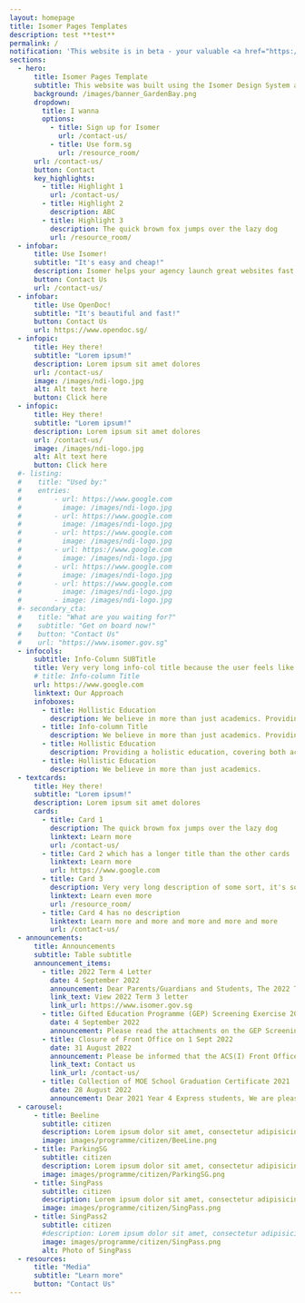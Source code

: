 ```yaml
---
layout: homepage
title: Isomer Pages Templates
description: test **test**
permalink: /
notification: 'This website is in beta - your valuable <a href="https://www.google.com">feedback</a> will help us in improving it.'
sections:
  - hero:
      title: Isomer Pages Template
      subtitle: This website was built using the Isomer Design System and Jekyll
      background: /images/banner_GardenBay.png
      dropdown:
        title: I wanna
        options:
          - title: Sign up for Isomer
            url: /contact-us/
          - title: Use form.sg
            url: /resource_room/
      url: /contact-us/
      button: Contact
      key_highlights:
        - title: Highlight 1
          url: /contact-us/
        - title: Highlight 2
          description: ABC
        - title: Highlight 3
          description: The quick brown fox jumps over the lazy dog
          url: /resource_room/
  - infobar:
      title: Use Isomer!
      subtitle: "It's easy and cheap!"
      description: Isomer helps your agency launch great websites fast and easily.
      button: Contact Us
      url: /contact-us/
  - infobar:
      title: Use OpenDoc!
      subtitle: "It's beautiful and fast!"
      button: Contact Us
      url: https://www.opendoc.sg/
  - infopic:
      title: Hey there!
      subtitle: "Lorem ipsum!"
      description: Lorem ipsum sit amet dolores
      url: /contact-us/
      image: /images/ndi-logo.jpg
      alt: Alt text here
      button: Click here
  - infopic:
      title: Hey there!
      subtitle: "Lorem ipsum!"
      description: Lorem ipsum sit amet dolores
      url: /contact-us/
      image: /images/ndi-logo.jpg
      alt: Alt text here
      button: Click here
  #- listing:
  #    title: "Used by:"
  #    entries:
  #        - url: https://www.google.com
  #          image: /images/ndi-logo.jpg
  #        - url: https://www.google.com
  #          image: /images/ndi-logo.jpg
  #        - url: https://www.google.com
  #          image: /images/ndi-logo.jpg
  #        - url: https://www.google.com
  #          image: /images/ndi-logo.jpg
  #        - url: https://www.google.com
  #          image: /images/ndi-logo.jpg
  #        - url: https://www.google.com
  #          image: /images/ndi-logo.jpg
  #        - image: /images/ndi-logo.jpg
  #- secondary_cta:
  #    title: "What are you waiting for?"
  #    subtitle: "Get on board now!"
  #    button: "Contact Us"
  #    url: "https://www.isomer.gov.sg"
  - infocols:
      subtitle: Info-Column SUBTitle
      title: Very very long info-col title because the user feels like adding a very long title and they are very verbose humans
      # title: Info-column Title
      url: https://www.google.com
      linktext: Our Approach
      infoboxes:
        - title: Hollistic Education
          description: We believe in more than just academics. Providing a holistic education, covering both academic and non-academic areas.We believe in more than just academics. Providing a holistic education, covering both academic and non-academic areas.
        - title: Info-column Title
          description: We believe in more than just academics. Providing a holistic education, covering both academic and non-academic areas.
        - title: Hollistic Education
          description: Providing a holistic education, covering both academic and non-academic areas.
        - title: Hollistic Education
          description: We believe in more than just academics.
  - textcards:
      title: Hey there!
      subtitle: "Lorem ipsum!"
      description: Lorem ipsum sit amet dolores
      cards:
        - title: Card 1
          description: The quick brown fox jumps over the lazy dog
          linktext: Learn more
          url: /contact-us/
        - title: Card 2 which has a longer title than the other cards
          linktext: Learn more
          url: https://www.google.com
        - title: Card 3
          description: Very very long description of some sort, it's so long that this might cause the text box to overflow. What happens if the text box overflows? This card is being used to check what happens if the text box is very very long
          linktext: Learn even more
          url: /resource_room/
        - title: Card 4 has no description
          linktext: Learn more and more and more and more and more
          url: /contact-us/
  - announcements:
      title: Announcements
      subtitle: Table subtitle
      announcement_items:
        - title: 2022 Term 4 Letter
          date: 4 September 2022
          announcement: Dear Parents/Guardians and Students, The 2022 Term 3 letter is posted and available for your viewing in the school website.
          link_text: View 2022 Term 3 letter
          link_url: https://www.isomer.gov.sg
        - title: Gifted Education Programme (GEP) Screening Exercise 2022
          date: 4 September 2022
          announcement: Please read the attachments on the GEP Screening Exercise 2022 and indicate if you would like your child/ward to participate in the exercise on Wednesday, 17 August 2022.
        - title: Closure of Front Office on 1 Sept 2022
          date: 31 August 2022
          announcement: Please be informed that the ACS(I) Front Office will be closed for a school function on Thursday, 1 September 2022, from 10.30 am onwards. The Front Office will resume operations on Friday, 2 September, 7.00 am. Thank you.
          link_text: Contact us
          link_url: /contact-us/
        - title: Collection of MOE School Graduation Certificate 2021
          date: 28 August 2022
          announcement: Dear 2021 Year 4 Express students, We are pleased to inform you that your School Graduation Certificate is ready for collection. You may collect this from the Front Office on weekdays (8.30 am to 4.00 pm). Please provide a written letter of authorisation if a proxy is collecting this on your behalf.
  - carousel:
      - title: Beeline
        subtitle: citizen
        description: Lorem ipsum dolor sit amet, consectetur adipisicing elit. Amet asperiores dicta distinctio enim harum labore libero magni non tempora ullam.
        image: images/programme/citizen/BeeLine.png
      - title: ParkingSG
        subtitle: citizen
        description: Lorem ipsum dolor sit amet, consectetur adipisicing elit. Amet asperiores dicta distinctio enim harum labore libero magni non tempora ullam.
        image: images/programme/citizen/ParkingSG.png
      - title: SingPass
        subtitle: citizen
        description: Lorem ipsum dolor sit amet, consectetur adipisicing elit. Amet asperiores dicta distinctio enim harum labore libero magni non tempora ullam.
        image: images/programme/citizen/SingPass.png
      - title: SingPass2
        subtitle: citizen
        #description: Lorem ipsum dolor sit amet, consectetur adipisicing elit. Amet asperiores dicta distinctio enim harum labore libero magni non tempora ullam.
        image: images/programme/citizen/SingPass.png
        alt: Photo of SingPass
  - resources:
      title: "Media"
      subtitle: "Learn more"
      button: "Contact Us"
---
```

